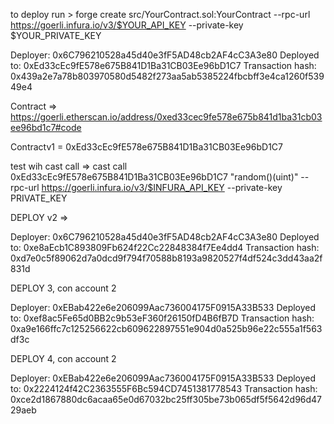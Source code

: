 
to deploy run > forge create src/YourContract.sol:YourContract --rpc-url https://goerli.infura.io/v3/$YOUR_API_KEY --private-key $YOUR_PRIVATE_KEY

Deployer: 0x6C796210528a45d40e3fF5AD48cb2AF4cC3A3e80
Deployed to: 0xEd33cEc9fE578e675B841D1Ba31CB03Ee96bD1C7
Transaction hash: 0x439a2e7a78b803970580d5482f273aa5ab5385224fbcbff3e4ca1260f53949e4

Contract => https://goerli.etherscan.io/address/0xed33cec9fe578e675b841d1ba31cb03ee96bd1c7#code

Contractv1 = 0xEd33cEc9fE578e675B841D1Ba31CB03Ee96bD1C7

test wih cast call => cast call 0xEd33cEc9fE578e675B841D1Ba31CB03Ee96bD1C7 "random()(uint)" --rpc-url https://goerli.infura.io/v3/$INFURA_API_KEY --private-key PRIVATE_KEY



DEPLOY v2 =>

Deployer: 0x6C796210528a45d40e3fF5AD48cb2AF4cC3A3e80
Deployed to: 0xe8aEcb1C893809Fb624f22Cc22848384f7Ee4dd4
Transaction hash: 0xd7e0c5f89062d7a0dcd9f794f70588b8193a9820527f4df524c3dd43aa2f831d


DEPLOY 3, con account 2 

Deployer: 0xEBab422e6e206099Aac736004175F0915A33B533
Deployed to: 0xef8ac5Fe65d0BB2c9b53eF360f26150fD4B6fB7D
Transaction hash: 0xa9e166ffc7c125256622cb609622897551e904d0a525b96e22c555a1f563df3c

DEPLOY 4, con account 2 

Deployer: 0xEBab422e6e206099Aac736004175F0915A33B533
Deployed to: 0x2224124f42C2363555F6Bc594CD7451381778543
Transaction hash: 0xce2d1867880dc6acaa65e0d67032bc25ff305be73b065df5f5642d96d4729aeb
